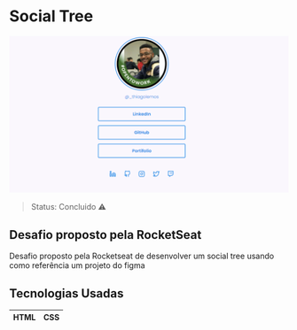# Social Tree

![header](img/projeto.png)

> Status: Concluido ⚠️

## Desafio proposto pela RocketSeat

<p>Desafio proposto pela Rocketseat de desenvolver um social tree usando como referência um projeto do figma</p>

## Tecnologias Usadas

| HTML | CSS |
| ---- | --- |
